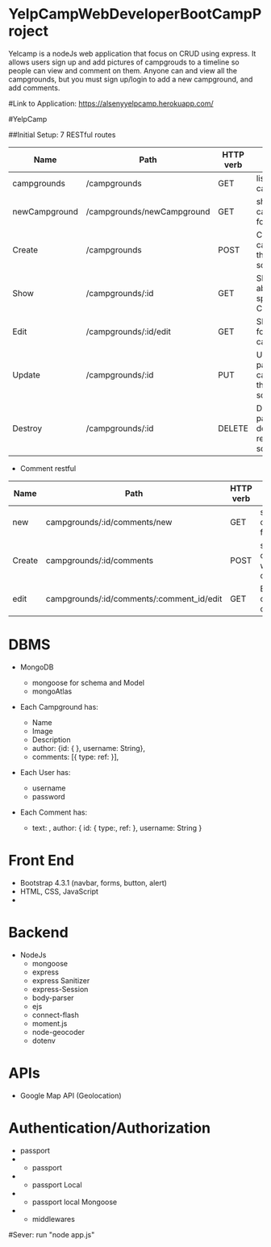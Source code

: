 # YelpCampWebDeveloperBootCampProject

Yelcamp is a nodeJs web application that focus on CRUD using express. It allows users sign up and add pictures of campgrouds to a timeline so people can view and comment on them.
Anyone can and view all the campgrounds, but you must sign up/login to add a new campground, and add comments. 

#Link to Application: https://alsenyyelpcamp.herokuapp.com/

#YelpCamp

##Initial Setup: 7 RESTful routes

|Name|Path|HTTP verb|Purpose|
|----|----|---------|-------|
|campgrounds|/campgrounds|GET|list all campgrounds|
|newCampground|/campgrounds/newCampground|GET|show new campground form|
|Create|/campgrounds|POST|Create a new campground, then redirect somewhere|
|Show|/campgrounds/:id|GET|Show info about one specific Campground|
|Edit|/campgrounds/:id/edit|GET|Show edit form for one campground|
|Update|/campgrounds/:id|PUT|Update a particular campground, then redirect somewhere|
|Destroy|/campgrounds/:id|DELETE|Delete a particular dog, then redirect somewhere|


* Comment restful 


|Name|Path|HTTP verb|Purpose|
|----|----|---------|-------|
| new| campgrounds/:id/comments/new | GET| show comment form|
|Create| campgrounds/:id/comments|POST| show campground with comments |
|edit|campgrounds/:id/comments/:comment_id/edit|GET|EDIT your own comment|

# DBMS
* MongoDB
	* mongoose for schema and Model
	* mongoAtlas

* Each Campground has:
   * Name
   * Image
   * Description
   * author: {id: { }, username: String},
   * comments: [{ type:  ref:  }],

* Each User has:
	* username
	* password
* Each Comment has:
	*  text: , author: { id: { type:, ref:  }, username: String  }

# Front End
* Bootstrap 4.3.1 (navbar, forms, button, alert)
* HTML, CSS, JavaScript
* 

# Backend
  * NodeJs
	* mongoose
	* express
	* express Sanitizer
	* express-Session
	* body-parser
	* ejs
	* connect-flash
	* moment.js
	* node-geocoder
	* dotenv
	
# APIs
 * Google Map API (Geolocation)

# Authentication/Authorization
* passport
* * passport
* * passport Local
* * passport local Mongoose
* * middlewares

#Sever: run "node app.js"
	
